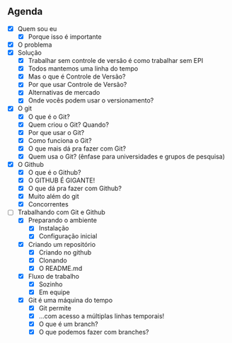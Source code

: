 ## Agenda

- [x] Quem sou eu
  - [x] Porque isso é importante
- [x] O problema
- [x] Solução
  - [x] Trabalhar sem controle de versão é como trabalhar sem EPI
  - [x] Todos mantemos uma linha do tempo
  - [x] Mas o que é Controle de Versão?
  - [x] Por que usar Controle de Versão?
  - [x] Alternativas de mercado
  - [x] Onde vocês podem usar o versionamento?
- [x] O git
  - [x] O que é o Git?
  - [x] Quem criou o Git? Quando?
  - [x] Por que usar o Git?
  - [x] Como funciona o Git?
  - [x] O que mais dá pra fazer com Git?
  - [x] Quem usa o Git? (ênfase para universidades e grupos de pesquisa)
- [x] O Github
  - [x] O que é o Github?
  - [x] O GITHUB É GIGANTE!
  - [x] O que dá pra fazer com Github?
  - [x] Muito além do git
  - [x] Concorrentes
- [ ] Trabalhando com Git e Github
  - [x] Preparando o ambiente
    - [x] Instalação
    - [x] Configuração inicial
  - [x] Criando um repositório
    - [x] Criando no github
    - [x] Clonando
    - [x] O README.md
  - [x] Fluxo de trabalho
    - [x] Sozinho
    - [x] Em equipe
  - [x] Git é uma máquina do tempo
    - [x] Git permite
    - [x] ...com acesso a múltiplas linhas temporais!
    - [x] O que é um branch?
    - [x] O que podemos fazer com branches?
